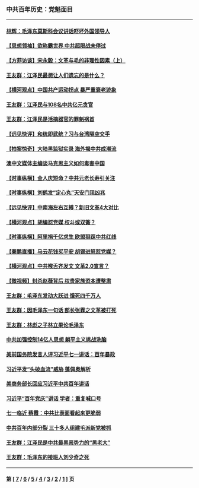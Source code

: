 ### 中共百年历史：党魁面目
---
#### [林辉：毛泽东莫斯科会议讲话吓坏外国领导人](../../pages/nf1176107/n13917931.md?08090430) 
#### [【思想领袖】欲称霸世界 中共超限战未停过](../../pages/nf1176107/n13745142.md?08090430) 
#### [【方菲访谈】宋永毅：文革与毛的非理性因素（上）](../../pages/nf1176107/n13469956.md?08090430) 
#### [王友群：江泽民最想让人们遗忘的是什么？](../../pages/nf1176107/n13408949.md?08090430) 
#### [【横河观点】中国共产运动拐点 暴严重衰老迹象](../../pages/nf1176107/n13388333.md?08090430) 
#### [王友群：江泽民与108名中共亿元贪官](../../pages/nf1176107/n13352358.md?08090430) 
#### [王友群：江泽民是活摘器官的罪魁祸首](../../pages/nf1176107/n13336903.md?08090430) 
#### [【远见快评】和统即武统？习与台湾隔空交手](../../pages/nf1176107/n13297739.md?08090430) 
#### [【拍案惊奇】大陆黑监狱实录 海外揭中共成潮流](../../pages/nf1176107/n13288853.md?08090430) 
#### [澳中文媒体主编谈马克思主义如何毒害中国](../../pages/nf1176107/n13257387.md?08090430) 
#### [【时事纵横】金人庆短命？中共元老长寿引关注](../../pages/nf1176107/n13217934.md?08090430) 
#### [【时事纵横】刘鹤发“定心丸”天安门现凶兆](../../pages/nf1176107/n13215416.md?08090430) 
#### [【远见快评】中南海左右互搏？新旧文革4大对比](../../pages/nf1176107/n13214745.md?08090430) 
#### [【横河观点】胡编怼党媒 权斗或双簧？](../../pages/nf1176107/n13210864.md?08090430) 
#### [【时事纵横】阿里捐千亿求生 欧盟狠踩中共红线](../../pages/nf1176107/n13206431.md?08090430) 
#### [【秦鹏直播】马云花钱买平安 胡锡进怒怼党媒？](../../pages/nf1176107/n13206392.md?08090430) 
#### [【横河观点】中共喉舌齐发文 文革2.0宣言？](../../pages/nf1176107/n13201248.md?08090430) 
#### [【微视频】封杀赵薇背后 权贵家族资本遭整肃](../../pages/nf1176107/n13197798.md?08090430) 
#### [王友群：毛泽东发动大跃进 饿死四千万人](../../pages/nf1176107/n13177158.md?08090430) 
#### [王友群：因毛泽东一句话 部长张霖之文革被打死](../../pages/nf1176107/n13161711.md?08090430) 
#### [王友群：林彪之子林立果论毛泽东](../../pages/nf1176107/n13128622.md?08090430) 
#### [中共加强控制14亿人思想 躺平主义挑战洗脑](../../pages/nf1176107/n13094299.md?08090430) 
#### [美前国务院发言人评习近平七一讲话：百年暴政](../../pages/nf1176107/n13066986.md?08090430) 
#### [习近平发“头破血流”威胁 蓬佩奥解析](../../pages/nf1176107/n13063604.md?08090430) 
#### [美商务部长回应习近平中共百年讲话](../../pages/nf1176107/n13062903.md?08090430) 
#### [习近平“百年党庆”讲话 学者：重复喊口号](../../pages/nf1176107/n13061411.md?08090430) 
#### [七一临近 蔡霞：中共比表面看起来更脆弱](../../pages/nf1176107/n13056418.md?08090430) 
#### [中共百年内部分裂 三十多人组建毛派新党被抓](../../pages/nf1176107/n13044023.md?08090430) 
#### [王友群：江泽民是中共最黑恶势力的“黑老大”](../../pages/nf1176107/n13022180.md?08090430) 
#### [王友群：毛泽东的接班人刘少奇之死](../../pages/nf1176107/n12991772.md?08090430) 

---
#### 第 [ [7](./7.md?08090430) / [6](./6.md?08090430) / [5](./5.md?08090430) / [4](./4.md?08090430) / [3](./3.md?08090430) / [2](./2.md?08090430) / [1](./1.md?08090430) ] 页
